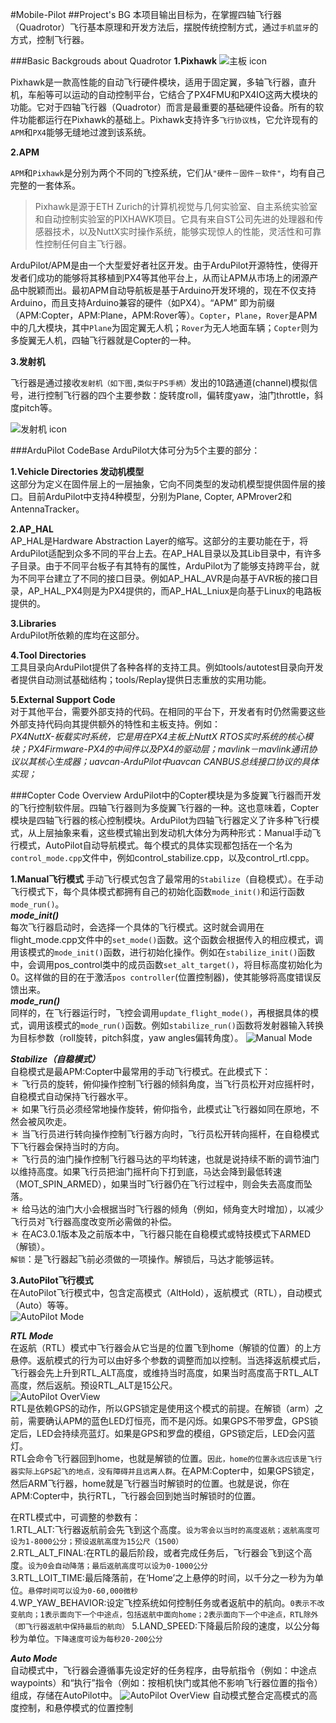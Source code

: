 #Mobile-Pilot
##Project's BG
本项目输出目标为，在掌握四轴飞行器（Quadrotor）飞行基本原理和开发方法后，摆脱传统控制方式，通过`手机蓝牙`的方式，控制飞行器。<br />

###Basic Backgrouds about Quadrotor
**1.Pixhawk**
![主板 icon](https://pixhawk.org/_media/modules/pixhawk_connectors.png?cache=)

Pixhawk是一款高性能的自动飞行硬件模块，适用于固定翼，多轴飞行器，直升机，车船等可以运动的自动控制平台，它结合了PX4FMU和PX4IO这两大模块的功能。它对于四轴飞行器（Quadrotor）而言是最重要的基础硬件设备。所有的软件功能都运行在Pixhawk的基础上。Pixhawk支持许多`飞行协议栈`，它允许现有的`APM`和`PX4`能够无缝地过渡到该系统。

**2.APM**

`APM`和`Pixhawk`是分别为两个不同的飞控系统，它们从`"硬件－固件－软件"`，均有自己完整的一套体系。
>Pixhawk是源于ETH Zurich的计算机视觉与几何实验室、自主系统实验室和自动控制实验室的PIXHAWK项目。它具有来自ST公司先进的处理器和传感器技术，以及NuttX实时操作系统，能够实现惊人的性能，灵活性和可靠性控制任何自主飞行器。

ArduPilot/APM是由一个大型爱好者社区开发。由于ArduPilot开源特性，使得开发者们成功的能够将其移植到PX4等其他平台上，从而让APM从市场上的闭源产品中脱颖而出。最初APM自动导航板是基于Arduino开发环境的，现在不仅支持Arduino，而且支持Arduino兼容的硬件（如PX4）。“APM” 即为前缀（APM:Copter，APM:Plane，APM:Rover等）。`Copter`，`Plane`，`Rover`是APM中的几大模块，其中`Plane`为固定翼无人机；`Rover`为无人地面车辆；`Copter`则为多旋翼无人机，四轴飞行器就是Copter的一种。

**3.发射机**

飞行器是通过接收`发射机（如下图,类似于PS手柄）`发出的10路通道(channel)模拟信号，进行控制飞行器的四个主要参数：旋转度roll，偏转度yaw，油门throttle，斜度pitch等。<br />

![发射机 icon](http://copter.ardupilot.com/wp-content/uploads/sites/2/2012/01/radio_setup1.png)<br />


###ArduPilot CodeBase
ArduPilot大体可分为5个主要的部分：<br />

**1.Vehicle Directories 发动机模型**<br />
这部分为定义在固件层上的一层抽象，它向不同类型的发动机模型提供固件层的接口。目前ArduPilot中支持4种模型，分别为Plane, Copter, APMrover2和AntennaTracker。<br />

**2.AP_HAL**<br />
AP_HAL是Hardware Abstraction Layer的缩写。这部分的主要功能在于，将ArduPilot适配到众多不同的平台上去。在AP_HAL目录以及其Lib目录中，有许多子目录。由于不同平台板子有其特有的属性，ArduPilot为了能够支持跨平台，就为不同平台建立了不同的接口目录。例如AP_HAL_AVR是向基于AVR板的接口目录，AP_HAL_PX4则是为PX4提供的，而AP_HAL_Lniux是向基于Linux的电路板提供的。<br />

**3.Libraries**<br />
ArduPilot所依赖的库均在这部分。<br />

**4.Tool Directories**<br />
工具目录向ArduPilot提供了各种各样的支持工具。例如tools/autotest目录向开发者提供自动测试基础结构；tools/Replay提供日志重放的实用功能。<br />

**5.External Support Code**<br />
对于其他平台，需要外部支持的代码。在相同的平台下，开发者有时仍然需要这些外部支持代码向其提供额外的特性和主板支持。例如：<br />
*PX4NuttX-板载实时系统，它是用在PX4主板上NuttX RTOS实时系统的核心模块；PX4Firmware-PX4的中间件以及PX4的驱动层；mavlink－mavlink通讯协议以其核心生成器；uavcan-ArduPilot中uavcan CANBUS总线接口协议的具体实现；*

###Copter Code Overview
ArduPilot中的Copter模块是为多旋翼飞行器而开发的飞行控制软件层。四轴飞行器则为多旋翼飞行器的一种。这也意味着，Copter模块是四轴飞行器的核心控制模块。ArduPilot为四轴飞行器定义了许多种飞行模式，从上层抽象来看，这些模式输出到发动机大体分为两种形式：Manual手动飞行模式，AutoPilot自动导航模式。每个模式的具体实现都包括在一个名为`control_mode.cpp`文件中，例如control_stabilize.cpp，以及control_rtl.cpp。

**1.Manual飞行模式**
手动飞行模式包含了最常用的`Stabilize`（自稳模式）。在手动飞行模式下，每个具体模式都拥有自己的初始化函数`mode_init()`和运行函数`mode_run()`。<br />
***mode_init()***<br />
每次飞行器启动时，会选择一个具体的飞行模式。这时就会调用在flight_mode.cpp文件中的`set_mode()`函数。这个函数会根据传入的相应模式，调用该模式的`mode_init()`函数，进行初始化操作。例如在`stabilize_init()`函数中，会调用pos_control类中的成员函数`set_alt_target()`，将目标高度初始化为0。这样做的目的在于激活`pos controller`(位置控制器)，使其能够将高度错误反馈出来。<br />
***mode_run()***<br />
同样的，在飞行器运行时，飞控会调用`update_flight_mode()`，再根据具体的模式，调用该模式的`mode_run()`函数。例如`stabilize_run()`函数将发射器输入转换为目标参数（roll旋转，pitch斜度，yaw angles偏转角度）。
![Manual Mode](http://dev.ardupilot.com/wp-content/uploads/sites/6/2013/06/AC_CodeOverview_ManualFlightMode.png)

***Stabilize（自稳模式）***<br />
自稳模式是最APM:Copter中最常用的手动飞行模式。在此模式下：<br />
＊ 飞行员的旋转，俯仰操作控制飞行器的倾斜角度，当飞行员松开对应摇杆时，自稳模式自动保持飞行器水平。<br />
＊ 如果飞行员必须经常地操作旋转，俯仰指令，此模式让飞行器如同在原地，不然会被风吹走。<br />
＊ 当飞行员进行转向操作控制飞行器方向时，飞行员松开转向摇杆，在自稳模式下飞行器会保持当时的方向。<br />
＊ 飞行员的油门操作控制飞行器马达的平均转速，也就是说持续不断的调节油门以维持高度。如果飞行员把油门摇杆向下打到底，马达会降到最低转速（MOT_SPIN_ARMED），如果当时飞行器仍在飞行过程中，则会失去高度而坠落。<br />
＊ 给马达的油门大小会根据当时飞行器的倾角（例如，倾角变大时增加），以减少飞行员对飞行器高度改变所必需做的补偿。<br />
＊ 在AC3.0.1版本及之前版本中，飞行器只能在自稳模式或特技模式下ARMED（解锁）。<br />
`解锁`：是飞行器起飞前必须做的一项操作。解锁后，马达才能够运转。


**3.AutoPilot飞行模式**<br />
在AutoPilot飞行模式中，包含定高模式（AltHold），返航模式（RTL），自动模式（Auto）等等。<br />
![AutoPilot Mode](http://dev.ardupilot.com/wp-content/uploads/sites/6/2013/06/AC_CodeOverview_AutoFlightModes.png)

***RTL Mode***<br />
在返航（RTL）模式中飞行器会从它当是的位置飞到home（解锁的位置）的上方悬停。返航模式的行为可以由好多个参数的调整而加以控制。当选择返航模式后，飞行器会先上升到RTL_ALT高度，或维持当时高度，如果当时高度高于RTL_ALT高度，然后返航。预设RTL_ALT是15公尺。<br />
![AutoPilot OverView](http://copter.ardupilot.tw/wp-content/uploads/2014/10/RTL.png)  
RTL是依赖GPS的动作，所以GPS锁定是使用这个模式的前提。在解锁（arm）之前，需要确认APM的蓝色LED灯恒亮，而不是闪烁。如果GPS不带罗盘，GPS锁定后，LED会持续亮蓝灯。如果是GPS和罗盘的模组，GPS锁定后，LED会闪蓝灯。<br />
RTL会命令飞行器回到home，也就是解锁的位置。`因此，home的位置永远应该是飞行器实际上GPS起飞的地点，没有障碍并且远离人群`。在APM:Copter中，如果GPS锁定，然后ARM飞行器，home就是飞行器当时解锁时的位置。也就是说，你在APM:Copter中，执行RTL，飞行器会回到她当时解锁时的位置。<br />

在RTL模式中，可调整的参数有：  
1.RTL_ALT:飞行器返航前会先飞到这个高度。`设为零会以当时的高度返航；返航高度可设为1-8000公分；预设返航高度为15公尺（1500）`  
2.RTL_ALT_FINAL:在RTL的最后阶段，或者完成任务后，飞行器会飞到这个高度。`设为0会自动降落；最后返航高度可以设为0-1000公分`  
3.RTL_LOIT_TIME:最后降落前，在‘Home’之上悬停的时间，以千分之一秒为为单位。`悬停时间可以设为0-60,000微秒`   
4.WP_YAW_BEHAVIOR:设定飞控系统如何控制任务或者返航中的航向。`0表示不改变航向；1表示面向下一个中途点，包括返航中面向home；2表示面向下一个中途点，RTL除外（即飞行器返航中保持最后的航向）`
5.LAND_SPEED:下降最后阶段的速度，以公分每秒为单位。`下降速度可设为每秒20-200公分`

***Auto Mode***<br />
自动模式中，飞行器会遵循事先设定好的任务程序，由导航指令（例如：中途点waypoints）和“执行”指令（例如：按相机快门或其他不影响飞行器位置的指令）组成，存储在AutoPilot中。
![AutoPilot OverView](http://copter.ardupilot.tw/wp-content/uploads/2014/09/auto.png)
自动模式整合定高模式的高度控制，和悬停模式的位置控制





